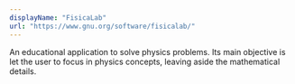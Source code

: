 ```yaml
---
displayName: "FisicaLab"
url: "https://www.gnu.org/software/fisicalab/"
---
```


An educational application to solve physics problems. Its main objective is let the user to focus in physics concepts, leaving aside the  mathematical details. 